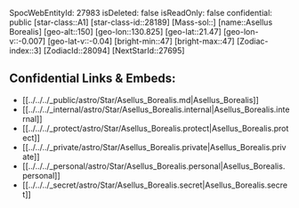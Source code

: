 ﻿---
location: [21.47,-130.825,150]
type: Star
tags:
- astro/Star

---
SpocWebEntityId: 27983
isDeleted: false
isReadOnly: false
confidential: public
[star-class::A1]
[star-class-id::28189]
[Mass-sol::]
[name::Asellus Borealis]
[geo-alt::150]
[geo-lon::130.825]
[geo-lat::21.47]
[geo-lon-v::-0.007]
[geo-lat-v::-0.04]
[bright-min::47]
[bright-max::47]
[Zodiac-index::3]
[ZodiacId::28094]
[NextStarId::27695]



## Confidential Links & Embeds: 
- [[../../../_public/astro/Star/Asellus_Borealis.md|Asellus_Borealis]] 
- [[../../../_internal/astro/Star/Asellus_Borealis.internal|Asellus_Borealis.internal]] 
- [[../../../_protect/astro/Star/Asellus_Borealis.protect|Asellus_Borealis.protect]] 
- [[../../../_private/astro/Star/Asellus_Borealis.private|Asellus_Borealis.private]] 
- [[../../../_personal/astro/Star/Asellus_Borealis.personal|Asellus_Borealis.personal]] 
- [[../../../_secret/astro/Star/Asellus_Borealis.secret|Asellus_Borealis.secret]]

